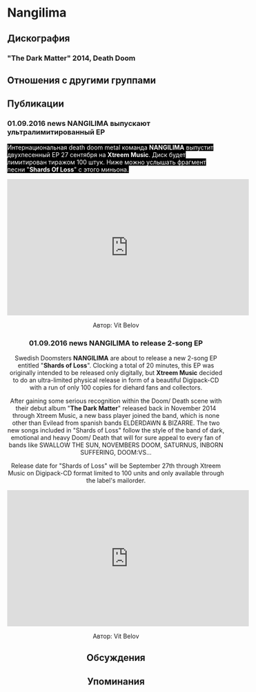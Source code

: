 # Nangilima



## Дискография

### "The Dark Matter" 2014, Death Doom




## Отношения с другими группами


## Публикации

### 01.09.2016 news NANGILIMA выпускают ультралимитированный EP

<p><font color="#ffffff" style="background-color: rgb(0, 0, 0);">Интернациональная death doom metal команда <strong>NANGILIMA</strong> выпустит двухпесенный EP 27 сентября на <strong>Xtreem Music</strong>. Диск будет лимитирован тиражом 100 штук. Ниже можно услышать фрагмент песни&nbsp;"<strong>Shards Of Loss</strong>" с этого миньона.</font></p><p><font color="#ffffff" style="background-color: rgb(0, 0, 0);"></font><center><iframe width="560" height="315" src="https://www.youtube.com/embed/y8zrgYuYpHc" frameborder="0" allowfullscreen></iframe></p>
Автор: Vit Belov

### 01.09.2016 news NANGILIMA to release 2-song EP

<p>Swedish Doomsters <strong>NANGILIMA</strong> are about to release a new 2-song EP entitled "<strong>Shards of Loss</strong>". Clocking a total of 20 minutes, this EP was originally intended to be released only digitally, but <strong>Xtreem Music</strong> decided to do an ultra-limited physical release in form of a beautiful Digipack-CD with a run of only 100 copies for diehard fans and collectors.</p><p>After gaining some serious recognition within the Doom/ Death scene with their debut album "<strong>The Dark Matter</strong>" released back in November 2014 through Xtreem Music, a new bass player joined the band, which is none other than Evilead from spanish bands ELDERDAWN & BIZARRE. The two new songs included in "Shards of Loss" follow the style of the band of dark, emotional and heavy Doom/ Death that will for sure appeal to every fan of bands like SWALLOW THE SUN, NOVEMBERS DOOM, SATURNUS, INBORN SUFFERING, DOOM:VS...</p><p>Release date for "Shards of Loss" will be September 27th through Xtreem Music on Digipack-CD format limited to 100 units and only available through the label's mailorder.</p><p><center><iframe width="560" height="315" src="https://www.youtube.com/embed/y8zrgYuYpHc" frameborder="0" allowfullscreen></iframe></p>
Автор: Vit Belov


## Обсуждения


## Упоминания

